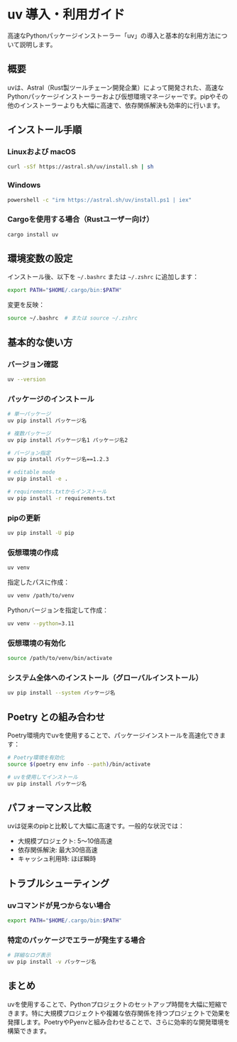 # uv 導入・利用ガイド

高速なPythonパッケージインストーラー「uv」の導入と基本的な利用方法について説明します。

## 概要

uvは、Astral（Rust製ツールチェーン開発企業）によって開発された、高速なPythonパッケージインストーラーおよび仮想環境マネージャーです。pipやその他のインストーラーよりも大幅に高速で、依存関係解決も効率的に行います。

## インストール手順

### Linuxおよび macOS

```bash
curl -sSf https://astral.sh/uv/install.sh | sh
```

### Windows

```bash
powershell -c "irm https://astral.sh/uv/install.ps1 | iex"
```

### Cargoを使用する場合（Rustユーザー向け）

```bash
cargo install uv
```

## 環境変数の設定

インストール後、以下を `~/.bashrc` または `~/.zshrc` に追加します：

```bash
export PATH="$HOME/.cargo/bin:$PATH"
```

変更を反映：

```bash
source ~/.bashrc  # または source ~/.zshrc
```

## 基本的な使い方

### バージョン確認

```bash
uv --version
```

### パッケージのインストール

```bash
# 単一パッケージ
uv pip install パッケージ名

# 複数パッケージ
uv pip install パッケージ名1 パッケージ名2

# バージョン指定
uv pip install パッケージ名==1.2.3

# editable mode
uv pip install -e .

# requirements.txtからインストール
uv pip install -r requirements.txt
```

### pipの更新

```bash
uv pip install -U pip
```

### 仮想環境の作成

```bash
uv venv
```

指定したパスに作成：

```bash
uv venv /path/to/venv
```

Pythonバージョンを指定して作成：

```bash
uv venv --python=3.11
```

### 仮想環境の有効化

```bash
source /path/to/venv/bin/activate
```

### システム全体へのインストール（グローバルインストール）

```bash
uv pip install --system パッケージ名
```

## Poetry との組み合わせ

Poetry環境内でuvを使用することで、パッケージインストールを高速化できます：

```bash
# Poetry環境を有効化
source $(poetry env info --path)/bin/activate

# uvを使用してインストール
uv pip install パッケージ名
```

## パフォーマンス比較

uvは従来のpipと比較して大幅に高速です。一般的な状況では：

- 大規模プロジェクト: 5〜10倍高速
- 依存関係解決: 最大30倍高速
- キャッシュ利用時: ほぼ瞬時

## トラブルシューティング

### uvコマンドが見つからない場合

```bash
export PATH="$HOME/.cargo/bin:$PATH"
```

### 特定のパッケージでエラーが発生する場合

```bash
# 詳細なログ表示
uv pip install -v パッケージ名
```

## まとめ

uvを使用することで、Pythonプロジェクトのセットアップ時間を大幅に短縮できます。特に大規模プロジェクトや複雑な依存関係を持つプロジェクトで効果を発揮します。PoetryやPyenvと組み合わせることで、さらに効率的な開発環境を構築できます。

